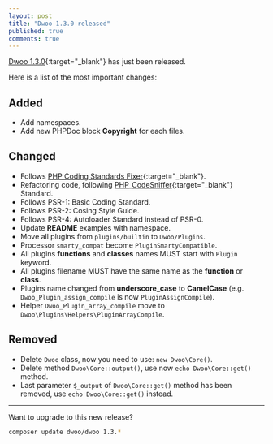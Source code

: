 ```yaml
---
layout: post
title: "Dwoo 1.3.0 released"
published: true
comments: true
---
```


[Dwoo 1.3.0](https://github.com/dwoo-project/dwoo/pull/47){:target="_blank"} has just been released.  
<!-- more -->
Here is a list of the most important changes:

Added
-----

* Add namespaces.
* Add new PHPDoc block **Copyright** for each files.

Changed
-------

* Follows [PHP Coding Standards Fixer](http://cs.sensiolabs.org/){:target="_blank"}.
* Refactoring code, following [PHP_CodeSniffer](https://github.com/squizlabs/PHP_CodeSniffer){:target="_blank"} Standard.
* Follows PSR-1: Basic Coding Standard.
* Follows PSR-2: Cosing Style Guide.
* Follows PSR-4: Autoloader Standard instead of PSR-0.
* Update **README** examples with namespace.
* Move all plugins from `plugins/builtin` to `Dwoo/Plugins`.
* Processor `smarty_compat` become `PluginSmartyCompatible`.
* All plugins **functions** and **classes** names MUST start with `Plugin` keyword.
* All plugins filename MUST have the same name as the **function** or **class**.
* Plugins name changed from **underscore_case** to **CamelCase** (e.g. `Dwoo_Plugin_assign_compile` is now `PluginAssignCompile`).
* Helper `Dwoo_Plugin_array_compile` move to `Dwoo\Plugins\Helpers\PluginArrayCompile`.

Removed
-------

* Delete `Dwoo` class, now you need to use: `new Dwoo\Core()`.
* Delete method `Dwoo\Core::output()`, use now `echo Dwoo\Core::get()` method.
* Last parameter `$_output` of `Dwoo\Core::get()` method has been removed, use `echo Dwoo\Core::get()` instead.

---

Want to upgrade to this new release?

```bash
composer update dwoo/dwoo 1.3.*
```